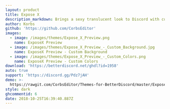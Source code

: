 ```yaml
---
layout: product
title: Expose X
description_markdown: Brings a sexy translucent look to Discord with customizable options!
author: Korbs
github: 'https://github.com/CorbsEditor'
images:
  - image: /images/themes/Expose_X_Preview.png
    name: ExposeX Preview
  - image: /images/themes/Expose_X_Preview_-_Custom_Background.jpg
    name: ExposeX Preview - Custom Background
  - image: /images/themes/Expose_X_Preview_-_Custom_Colors.png
    name: ExposeX Preview - Custom Colors
download: 'https://betterdiscord.net/ghdl?id=1958'
auto: true
support: 'https://discord.gg/Pdz7jAH'
demo: >-
  https://rawgit.com/CorbsEditor/Themes-for-BetterDiscord/master/Expose%20X/ExposeXRaw.theme.css
style: dark
ghcommentid: 6
date: 2018-10-25T16:39:40.887Z
---
```


